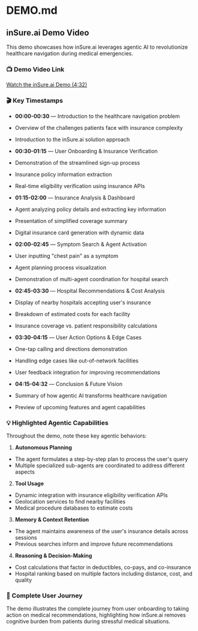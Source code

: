 # DEMO.md

## inSure.ai Demo Video

This demo showcases how inSure.ai leverages agentic AI to revolutionize healthcare navigation during medical emergencies.

### 📺 Demo Video Link
[Watch the inSure.ai Demo (4:32)](https://drive.google.com/file/d/1VgV19F59mXk3RRHO2qkjedk1j3k4vXf_/view)

### 🎬 Key Timestamps

- **00:00-00:30** — Introduction to the healthcare navigation problem
 - Overview of the challenges patients face with insurance complexity
 - Introduction to the inSure.ai solution approach

- **00:30-01:15** — User Onboarding & Insurance Verification
 - Demonstration of the streamlined sign-up process
 - Insurance policy information extraction
 - Real-time eligibility verification using insurance APIs

- **01:15-02:00** — Insurance Analysis & Dashboard
 - Agent analyzing policy details and extracting key information
 - Presentation of simplified coverage summary
 - Digital insurance card generation with dynamic data

- **02:00-02:45** — Symptom Search & Agent Activation
 - User inputting "chest pain" as a symptom
 - Agent planning process visualization
 - Demonstration of multi-agent coordination for hospital search

- **02:45-03:30** — Hospital Recommendations & Cost Analysis
 - Display of nearby hospitals accepting user's insurance
 - Breakdown of estimated costs for each facility
 - Insurance coverage vs. patient responsibility calculations

- **03:30-04:15** — User Action Options & Edge Cases
 - One-tap calling and directions demonstration
 - Handling edge cases like out-of-network facilities
 - User feedback integration for improving recommendations

- **04:15-04:32** — Conclusion & Future Vision
 - Summary of how agentic AI transforms healthcare navigation
 - Preview of upcoming features and agent capabilities

### 💡 Highlighted Agentic Capabilities

Throughout the demo, note these key agentic behaviors:

1. **Autonomous Planning**
  - The agent formulates a step-by-step plan to process the user's query
  - Multiple specialized sub-agents are coordinated to address different aspects

2. **Tool Usage**
  - Dynamic integration with insurance eligibility verification APIs
  - Geolocation services to find nearby facilities
  - Medical procedure databases to estimate costs

3. **Memory & Context Retention**
  - The agent maintains awareness of the user's insurance details across sessions
  - Previous searches inform and improve future recommendations

4. **Reasoning & Decision-Making**
  - Cost calculations that factor in deductibles, co-pays, and co-insurance
  - Hospital ranking based on multiple factors including distance, cost, and quality

### 🔄 Complete User Journey

The demo illustrates the complete journey from user onboarding to taking action on medical recommendations, highlighting how inSure.ai removes cognitive burden from patients during stressful medical situations.
